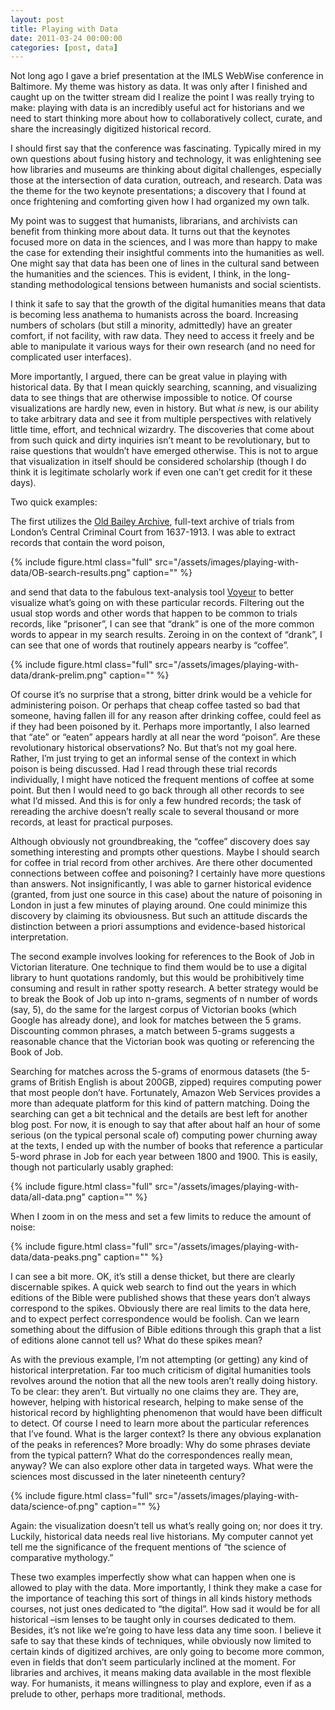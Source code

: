```yaml
---
layout: post
title: Playing with Data
date: 2011-03-24 00:00:00
categories: [post, data]
---
```


Not long ago I gave a brief presentation at the IMLS WebWise conference in Baltimore. My theme was history as data. It was only after I finished and caught up on the twitter stream did I realize the point I was really trying to make: playing with data is an incredibly useful act for historians and we need to start thinking more about how to collaboratively collect, curate, and share the increasingly digitized historical record.

I should first say that the conference was fascinating. Typically mired in my own questions about fusing history and technology, it was enlightening see how libraries and museums are thinking about digital challenges, especially those at the intersection of data curation, outreach, and research. Data was the theme for the two keynote presentations; a discovery that I found at once frightening and comforting given how I had organized my own talk.

My point was to suggest that humanists, librarians, and archivists can benefit from thinking more about data. It turns out that the keynotes focused more on data in the sciences, and I was more than happy to make the case for extending their insightful comments into the humanities as well. One might say that data has been one of lines in the cultural sand between the humanities and the sciences. This is evident, I think, in the long-standing methodological tensions between humanists and social scientists.

I think it safe to say that the growth of the digital humanities means that data is becoming less anathema to humanists across the board. Increasing numbers of scholars (but still a minority, admittedly) have an greater comfort, if not facility, with raw data. They need to access it freely and be able to manipulate it various ways for their own research (and no need for complicated user interfaces).

More importantly, I argued, there can be great value in playing with historical data. By that I mean quickly searching, scanning, and visualizing data to see things that are otherwise impossible to notice. Of course visualizations are hardly new, even in history. But what _is_ new, is our ability to take arbitrary data and see it from multiple perspectives with relatively little time, effort, and technical wizardry. The discoveries that come about from such quick and dirty inquiries isn&#8217;t meant to be revolutionary, but to raise questions that wouldn&#8217;t have emerged otherwise. This is not to argue that visualization in itself should be considered scholarship (though I do think it is legitimate scholarly work if even one can’t get credit for it these days).

Two quick examples:

The first utilizes the [Old Bailey Archive](http://oldbaileyonline.org), full-text archive of trials from London’s Central Criminal Court from 1637-1913.  I was able to extract records that contain the word poison,

{% include figure.html class="full" src="/assets/images/playing-with-data/OB-search-results.png" caption="" %}

and send that data to the fabulous text-analysis tool [Voyeur](http://hermeneuti.ca/voyeur) to better visualize what&#8217;s going on with these particular records. Filtering out the usual stop words and other words that happen to be common to trials records, like &#8220;prisoner&#8221;, I can see that &#8220;drank&#8221; is one of the more common words to appear in my search results. Zeroing in on the context of &#8220;drank&#8221;, I can see that one of words that routinely appears nearby is &#8220;coffee&#8221;.

{% include figure.html class="full" src="/assets/images/playing-with-data/drank-prelim.png" caption="" %}

Of course it&#8217;s no surprise that a strong, bitter drink would be a vehicle for administering poison. Or perhaps that cheap coffee tasted so bad that someone, having fallen ill for any reason after drinking coffee, could feel as if they had been poisoned by it. Perhaps more importantly, I also learned that “ate” or “eaten” appears hardly at all near the word “poison”. Are these revolutionary historical observations? No. But that’s not my goal here. Rather, I’m just trying to get an informal sense of the context in which poison is being discussed. Had I read through these trial records individually, I might have noticed the frequent mentions of coffee at some point. But then I would need to go back through all other records to see what I&#8217;d missed. And this is for only a few hundred records; the task of rereading the archive doesn’t really scale to several thousand or more records, at least for practical purposes.

Although obviously not groundbreaking, the “coffee” discovery does say something interesting and prompts other questions. Maybe I should search for coffee in trial record from other archives. Are there other documented connections between coffee and poisoning? I certainly have more questions than answers. Not insignificantly, I was able to garner historical evidence (granted, from just one source in this case) about the nature of poisoning in London in just a few minutes of playing around. One could minimize this discovery by claiming its obviousness. But such an attitude discards the distinction between a priori assumptions and evidence-based historical interpretation.

The second example involves looking for references to the Book of Job in Victorian literature. One technique to find them would be to use a digital library to hunt quotations randomly, but this would be prohibitively time consuming and result in rather spotty research. A better strategy would be to break the Book of Job up into n-grams, segments of n number of words (say, 5), do the same for the largest corpus of Victorian books (which Google has already done), and look for matches between the 5 grams. Discounting common phrases, a match between 5-grams suggests a reasonable chance that the Victorian book was quoting or referencing the Book of Job.

Searching for matches across the 5-grams of enormous datasets (the 5-grams of British English is about 200GB, zipped) requires computing power that most people don&#8217;t have. Fortunately, Amazon Web Services provides a more than adequate platform for this kind of pattern matching. Doing the searching can get a bit technical and the details are best left for another blog post. For now, it is enough to say that after about half an hour of some serious (on the typical personal scale of) computing power churning away at the texts, I ended up with the number of books that reference a particular 5-word phrase in Job for each year between 1800 and 1900. This is easily, though not particularly usably graphed:

{% include figure.html class="full" src="/assets/images/playing-with-data/all-data.png" caption="" %}

When I zoom in on the mess and set a few limits to reduce the amount of noise:

{% include figure.html class="full" src="/assets/images/playing-with-data/data-peaks.png" caption="" %}

I can see a bit more. OK, it&#8217;s still a dense thicket, but there are clearly discernable spikes. A quick web search to find out the years in which editions of the Bible were published shows that these years don&#8217;t always correspond to the spikes. Obviously there are real limits to the data here, and to expect perfect correspondence would be foolish. Can we learn something about the diffusion of Bible editions through this graph that a list of editions alone cannot tell us? What do these spikes mean?

As with the previous example, I&#8217;m not attempting (or getting) any kind of historical interpretation. Far too much criticism of digital humanities tools revolves around the notion that all the new tools aren&#8217;t really doing history. To be clear: they aren&#8217;t. But virtually no one claims they are. They are, however, helping with historical research, helping to make sense of the historical record by highlighting phenomenon that would have been difficult to detect. Of course I need to learn more about the particular references that I&#8217;ve found. What is the larger context? Is there any obvious explanation of the peaks in references? More broadly: Why do some phrases deviate from the typical pattern? What do the correspondences really mean, anyway? We can also explore other data in targeted ways. What were the sciences most discussed in the later nineteenth century?

{% include figure.html class="full" src="/assets/images/playing-with-data/science-of.png" caption="" %}


Again: the visualization doesn&#8217;t tell us what&#8217;s really going on; nor does it try. Luckily, historical data needs real live historians. My computer cannot yet tell me the significance of the frequent mentions of &#8220;the science of comparative mythology.&#8221;

These two examples imperfectly show what can happen when one is allowed to play with the data. More importantly, I think they make a case for the importance of teaching this sort of things in all kinds history methods courses, not just ones dedicated to “the digital”. How sad it would be for all historical –ism lenses to be taught only in courses dedicated to them. Besides, it&#8217;s not like we&#8217;re going to have less data any time soon. I believe it safe to say that these kinds of techniques, while obviously now limited to certain kinds of digitized archives, are only going to become more common, even in fields that don’t seem particularly inclined at the moment. For libraries and archives, it means making data available in the most flexible way. For humanists, it means willingness to play and explore, even if as a prelude to other, perhaps more traditional, methods.
